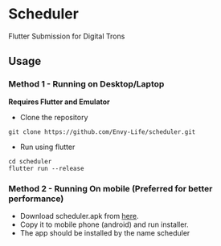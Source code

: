 # Scheduler

Flutter Submission for Digital Trons

## Usage

### Method 1 - Running on Desktop/Laptop
**Requires Flutter and Emulator**
* Clone the repository

 ~~~~
git clone https://github.com/Envy-Life/scheduler.git
~~~~

 
 * Run using flutter

~~~~
cd scheduler
flutter run --release
~~~~

### Method 2 - Running On mobile (Preferred for better performance)
* Download scheduler.apk from [here](https://github.com/Envy-Life/scheduler/blob/main/Scheduler.apk).
* Copy it to mobile phone (android) and run installer.
* The app should be installed by the name scheduler

